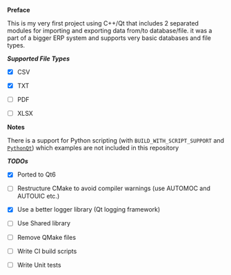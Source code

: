 **Preface**

This is my very first project using C++/Qt that includes 2 separated modules for importing and exporting data 
from/to database/file. it was a part of a bigger ERP system and supports very basic databases and file types.

***Supported File Types***

- [x] CSV

- [x] TXT

- [ ] PDF

- [ ] XLSX

**Notes**

There is a support for Python scripting (with `BUILD_WITH_SCRIPT_SUPPORT` 
and [`PythonQt`](https://mevislab.github.io/pythonqt/)) which examples are not included in this repository

***TODOs***

- [x] Ported to Qt6
- [ ] Restructure CMake to avoid compiler warnings (use AUTOMOC and AUTOUIC etc.)
- [x] Use a better logger library (Qt logging framework)
- [ ] Use Shared library
- [ ] Remove QMake files
- [ ] Write CI build scripts
- [ ] Write Unit tests

